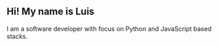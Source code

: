 ## Hi! My name is Luis

I am a software developer with focus on Python and JavaScript based stacks.
